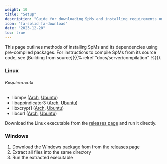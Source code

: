 ```yaml
---
weight: 10
title: "Setup"
description: "Guide for downloading SpMs and installing requirements on each platform"
icon: "fa-solid fa-download"
date: "2023-12-20"
toc: true
---
```


This page outlines methods of installing SpMs and its dependencies using pre-compiled packages. For instructions to compile SpMs from its source code, see [Building from source]({{% relref "docs/server/compilation" %}}).


### Linux

###### Requirements

- libmpv ([Arch](https://archlinux.org/packages/extra/x86_64/mpv/), [Ubuntu](https://packages.ubuntu.com/libmpv-dev))
- libappindicator3 ([Arch](https://archlinux.org/packages/extra/x86_64/libappindicator-gtk3/files/), [Ubuntu](https://packages.ubuntu.com/libappindicator3-1))
- libxcrypt1 ([Arch](https://archlinux.org/packages/core/x86_64/libxcrypt-compat/), [Ubuntu](https://packages.ubuntu.com/libcrypt1))
- libcurl ([Arch](https://archlinux.org/packages/core/x86_64/curl/), [Ubuntu](https://packages.ubuntu.com/libcurl4-openssl-dev))

Download the Linux executable from the [releases page](https://github.com/toasterofbread/spmp-server/releases) and run it directly.

### Windows

1. Download the Windows package from from the [releases page](https://github.com/toasterofbread/spmp-server/releases)
2. Extract all files into the same directory
3. Run the extracted executable
